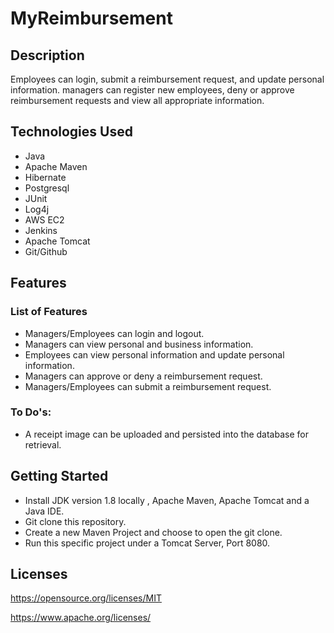 <h1>MyReimbursement</h1>
<h2>Description</h2>
<p>Employees can login, submit a reimbursement request, and update personal information. managers can register new employees, deny or approve reimbursement requests and view all appropriate information.</p>
<h2>Technologies Used</h2>
<ul>
<li>Java</li>
<li>Apache Maven</li>
<li>Hibernate</li>
<li>Postgresql</li>
<li>JUnit</li>
<li>Log4j</li>
  <li>AWS EC2</li>
  <li>Jenkins</li>
  <li>Apache Tomcat</li>
  <li>Git/Github</li>
 
</ul>
<h2>Features</h2>
<h3>List of Features</h3>
<ul>
<li>Managers/Employees can login and logout.</li>
<li>Managers can view personal and business information.</li>
<li>Employees can view personal information and update personal information.</li>
<li>Managers can approve or deny a reimbursement request.</li>
<li>Managers/Employees can submit a reimbursement request.</li>
</ul>
<h3>To Do's:</h3>
<ul>
  <li>A receipt image can be uploaded and persisted into the database for retrieval.</li>
</ul>
<h2>Getting Started</h2>
<ul>
<li>Install JDK version 1.8 locally , Apache Maven, Apache Tomcat and a Java IDE.</li>
<li>Git clone this repository.</li>
<li>Create a new Maven Project and choose to open the git clone.</li>
<li>Run this specific project under a Tomcat Server, Port 8080.</li>
</ul>
<h2>Licenses</h2>
<p><a href="https://opensource.org/licenses/MIT">https://opensource.org/licenses/MIT</a></p>
<p><a href="https://www.apache.org/licenses/">https://www.apache.org/licenses/</a></p>
